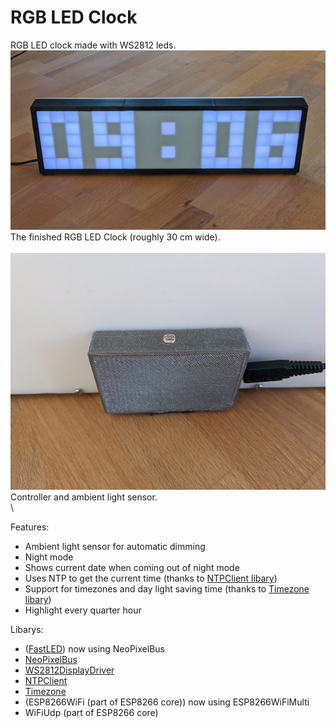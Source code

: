 # RGB LED Clock
RGB LED clock made with WS2812 leds. \
![alt text](https://github.com/DerBrecher/RGB_LED_Clock/blob/master/images/clock.JPG?raw=true)\
The finished RGB LED Clock (roughly 30 cm wide). \
\
![alt text](https://github.com/DerBrecher/RGB_LED_Clock/blob/master/images/controller_and_light_sensor.JPG?raw=true)\
Controller and ambient light sensor. \
\

Features:
- Ambient light sensor for automatic dimming
- Night mode
- Shows current date when coming out of night mode
- Uses NTP to get the current time (thanks to [NTPClient libary](https://github.com/arduino-libraries/NTPClient))
- Support for timezones and day light saving time (thanks to [Timezone libary](https://github.com/JChristensen/Timezone))
- Highlight every quarter hour

Libarys:
- ([FastLED](https://github.com/FastLED/FastLED)) now using NeoPixelBus
- [NeoPixelBus](https://github.com/Makuna/NeoPixelBus)
- [WS2812DisplayDriver](https://github.com/DerBrecher/RGB_LED_Display_Driver)
- [NTPClient](https://github.com/arduino-libraries/NTPClient)
- [Timezone](https://github.com/JChristensen/Timezone)
- (ESP8266WiFi (part of ESP8266 core)) now using ESP8266WiFiMulti
- WiFiUdp (part of ESP8266 core)
